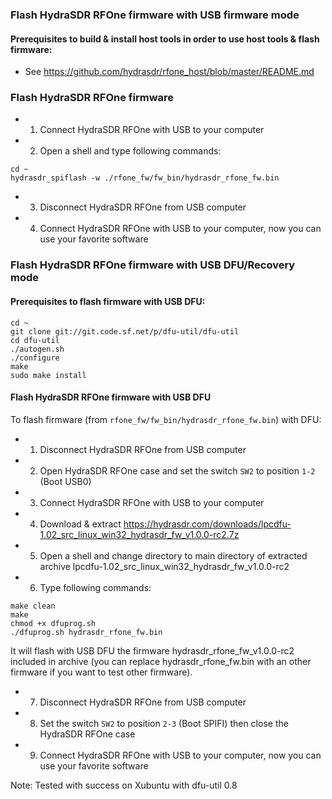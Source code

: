 ### Flash HydraSDR RFOne firmware with USB firmware mode

#### Prerequisites to build & install host tools in order to use host tools & flash firmware:

* See https://github.com/hydrasdr/rfone_host/blob/master/README.md

### Flash HydraSDR RFOne firmware

* 1. Connect HydraSDR RFOne with USB to your computer
* 2. Open a shell and type following commands:

```
cd ~
hydrasdr_spiflash -w ./rfone_fw/fw_bin/hydrasdr_rfone_fw.bin
```
* 3. Disconnect HydraSDR RFOne from USB computer
* 4. Connect HydraSDR RFOne with USB to your computer, now you can use your favorite software

### Flash HydraSDR RFOne firmware with USB DFU/Recovery mode

#### Prerequisites to flash firmware with USB DFU:

```
cd ~
git clone git://git.code.sf.net/p/dfu-util/dfu-util
cd dfu-util
./autogen.sh
./configure
make
sudo make install
```

#### Flash HydraSDR RFOne firmware with USB DFU

To flash firmware (from `rfone_fw/fw_bin/hydrasdr_rfone_fw.bin`) with DFU:
* 1. Disconnect HydraSDR RFOne from USB computer
* 2. Open HydraSDR RFOne case and set the switch `SW2` to position `1-2` (Boot USB0)
* 3. Connect HydraSDR RFOne with USB to your computer
* 4. Download & extract https://hydrasdr.com/downloads/lpcdfu-1.02_src_linux_win32_hydrasdr_fw_v1.0.0-rc2.7z
* 5. Open a shell and change directory to main directory of extracted archive lpcdfu-1.02_src_linux_win32_hydrasdr_fw_v1.0.0-rc2
* 6. Type following commands:

```
make clean
make
chmod +x dfuprog.sh
./dfuprog.sh hydrasdr_rfone_fw.bin
```
It will flash with USB DFU the firmware hydrasdr_rfone_fw_v1.0.0-rc2 included in archive (you can replace hydrasdr_rfone_fw.bin with an other firmware if you want to test other firmware).

* 7. Disconnect HydraSDR RFOne from USB computer
* 8. Set the switch `SW2` to position `2-3` (Boot SPIFI) then close the HydraSDR RFOne case
* 9. Connect HydraSDR RFOne with USB to your computer, now you can use your favorite software

Note: Tested with success on Xubuntu with dfu-util 0.8